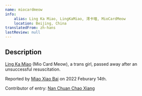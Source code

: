 ```yaml
---
name: miocardmeow
info:
    alias: Ling Ka Miao, LingKaMiao, 澪卡喵, MioCardMeow
    location: Beijing, China
translatedFrom: zh-hans
lastReview: null
---
```


## Description

[Ling Ka Miao](https://twitter.com/MiocardMeow) (Mio Card Meow), a trans girl, passed away after an unsuccessful resuscitation.

Reported by [Miao Xiao Bai](https://twitter.com/pizyj/status/1492928433172582400?s=21) on 2022 Feburary 14th.

Contributor of entry: [Nan Chuan Chao Xiang](https://twitter.com/nkw45)

